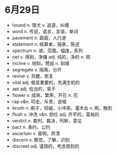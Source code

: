 # 6月29日

- hound n. 猎犬 v. 追逐，纠缠
- word n. 传说，诺言，言语，单词
- pavement n. 路面，人行道
- statement n. 结算单，报表，陈述
- spectrum n. 谱，范围，幅度，系列
- net v. 得到，净赚 adj. 纯的，净的 n. 网
- incline v. 倾斜，赞成 n. 斜坡
- segregate v. 隔离，分开
- revive v. 苏醒，恢复
- vital adj. 极其重要的，充满生机的
- apt adj. 恰当的，易于
- flower v. 成熟，繁荣，开花 n. 花
- rap v&n. 叩击，斥责，说唱
- brush n. 刷子，轻碰，小冲突，灌木丛 v. 刷，触到
- flush v. 冲洗 v&n. 脸红 adj. 齐平的，富裕的
- verdict n. 裁判，裁决，判断，意见
- pact n. 条约，公约
- ascertain v. 查明，弄清
- discern v. 察觉，了解，识别
- discreet adj. 谨慎的，考虑周到的
